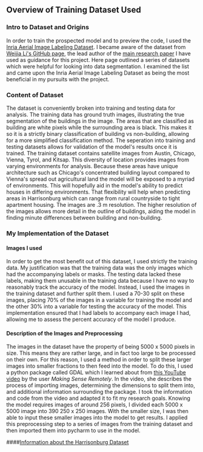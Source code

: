 ## Overview of Training Dataset Used

### Intro to Dataset and Origins
In order to train the prospected model and to preview the code, I used the [Inria Aerial Image Labeling Dataset](https://project.inria.fr/aerialimagelabeling/files/). I became aware of the dataset from [Weijia Li's GitHub page](https://github.com/liweijia), the lead author of the [main research paper](https://www.mdpi.com/2072-4292/11/4/403/htm) I have used as guidance for this project. Here page outlined a series of datasets which were helpful for looking into data segmentation. I examined the list and came upon the Inria Aerial Image Labeling Dataset as being the most beneficial in my pursuits with the project. 

### Content of Dataset
The dataset is conveniently broken into training and testing data for analysis. The training data has ground truth images, illustrating the true segmentation of the buildings in the image. The areas that are classified as building are white pixels while the surrounding area is black. This makes it so it is a strictly binary classification of building vs non-building, allowing for a more simplified classification method. The seperation into training and testing datasets allows for validation of the model's results once it is trained. The training dataset contains satellite images from Austin, Chicago, Vienna, Tyrol, and Kitsap. This diversity of location provides images from varying environments for analysis. Because these areas have unique architecture such as Chicago's concentrated building layout compared to Vienna's spread out agricultural land the model will be exposed to a myriad of environments. This will hopefully aid in the model's ability to predict houses in differing environments. That flexibility will help when predicting areas in Harrisonburg which can range from rural countryside to tight apartment housing. The images are .3 m resolution. The higher resolution of the images allows more detail in the outline of buildings, aiding the model in finding minute differences between building and non-building. 

### My Implementation of the Dataset
#### Images I used
In order to get the most benefit out of this dataset, I used strictly the training data. My justification was that the training data was the only images which had the accompanying labels or masks. The testing data lacked these labels, making them unusable in the training data because I have no way to reasonably track the accuracy of the model. Instead, I used the images in the training dataset and further split them. I used a 70-30 split on these images, placing 70% of the images in a variable for training the model and the other 30% into a variable for testing the accuracy of the model. This implementation ensured that I had labels to accompany each image I had, allowing me to assess the percent accuracy of the model I produce.

#### Description of the Images and Preprocessing
The images in the dataset have the property of being 5000 x 5000 pixels in size. This means they are rather large, and in fact too large to be processed on their own. For this reason, I used a method in order to split these larger images into smaller fractions to then feed into the model. To do this, I used a python package called GDAL which I learned about from [this YouTube video](https://www.youtube.com/watch?v=H5uQ85VXttg&list=PLiHR3eIynOPrAg_1h0oFkArC_WO8bpRGA&index=15&t=710s) by the user _Making Sense Remotely_. In the video, she describes the process of importing images, determining the dimensions to split them into, and additional information surrounding the package. I took the information and code from the video and adapted it to fit my research goals. Knowing the model requires images of around 256 pixels, I divided each 5000 x 5000 image into 390 250 x 250 images. With the smaller size, I was then able to input these smaller images into the model to get results. I applied this preprocessing step to a series of images from the training dataset and then imported them into pycharm to use in the model.

####[Information about the Harrisonburg Dataset](hdataset.md)